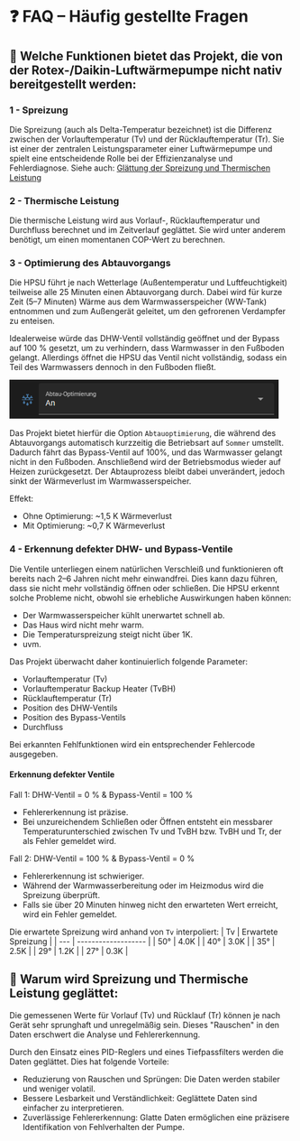 # ❓ FAQ – Häufig gestellte Fragen

## 🔹 Welche Funktionen bietet das Projekt, die von der Rotex-/Daikin-Luftwärmepumpe nicht nativ bereitgestellt werden:

### 1 - Spreizung
Die Spreizung (auch als Delta-Temperatur bezeichnet) ist die Differenz zwischen der Vorlauftemperatur (Tv) und der Rücklauftemperatur (Tr). Sie ist einer der zentralen Leistungsparameter einer Luftwärmepumpe und spielt eine entscheidende Rolle bei der Effizienzanalyse und Fehlerdiagnose. Siehe auch: [Glättung der Spreizung und Thermischen Leistung](#-warum-wird-spreizung-und-thermische-leistung-geglättet)

### 2 - Thermische Leistung
Die thermische Leistung wird aus Vorlauf-, Rücklauftemperatur und Durchfluss berechnet und im Zeitverlauf geglättet. Sie wird unter anderem benötigt, um einen momentanen COP-Wert zu berechnen.

### 3 - Optimierung des Abtauvorgangs
Die HPSU führt je nach Wetterlage (Außentemperatur und Luftfeuchtigkeit) teilweise alle 25 Minuten einen Abtauvorgang durch. Dabei wird für kurze Zeit (5–7 Minuten) Wärme aus dem Warmwasserspeicher (WW-Tank) entnommen und zum Außengerät geleitet, um den gefrorenen Verdampfer zu enteisen.

Idealerweise würde das DHW-Ventil vollständig geöffnet und der Bypass auf 100 % gesetzt, um zu verhindern, dass Warmwasser in den Fußboden gelangt. Allerdings öffnet die HPSU das Ventil nicht vollständig, sodass ein Teil des Warmwassers dennoch in den Fußboden fließt.

![grafik](../images/ha-can-abtau-optimierung2.png)

Das Projekt bietet hierfür die Option `Abtauoptimierung`, die während des Abtauvorgangs automatisch kurzzeitig die Betriebsart auf `Sommer` umstellt. Dadurch fährt das Bypass-Ventil auf 100%, und das Warmwasser gelangt nicht in den Fußboden. Anschließend wird der Betriebsmodus wieder auf Heizen zurückgesetzt. Der Abtauprozess bleibt dabei unverändert, jedoch sinkt der Wärmeverlust im Warmwasserspeicher.

Effekt:

- Ohne Optimierung: ~1,5 K Wärmeverlust
- Mit Optimierung: ~0,7 K Wärmeverlust

### 4 - Erkennung defekter DHW- und Bypass-Ventile
Die Ventile unterliegen einem natürlichen Verschleiß und funktionieren oft bereits nach 2–6 Jahren nicht mehr einwandfrei. Dies kann dazu führen, dass sie nicht mehr vollständig öffnen oder schließen. Die HPSU erkennt solche Probleme nicht, obwohl sie erhebliche Auswirkungen haben können:
- Der Warmwasserspeicher kühlt unerwartet schnell ab.
- Das Haus wird nicht mehr warm.
- Die Temperaturspreizung steigt nicht über 1K.
- uvm.

Das Projekt überwacht daher kontinuierlich folgende Parameter:
- Vorlauftemperatur (Tv)
- Vorlauftemperatur Backup Heater (TvBH)
- Rücklauftemperatur (Tr)
- Position des DHW-Ventils
- Position des Bypass-Ventils
- Durchfluss

Bei erkannten Fehlfunktionen wird ein entsprechender Fehlercode ausgegeben.

#### Erkennung defekter Ventile
Fall 1: DHW-Ventil = 0 % & Bypass-Ventil = 100 %
- Fehlererkennung ist präzise.
- Bei unzureichendem Schließen oder Öffnen entsteht ein messbarer Temperaturunterschied zwischen Tv und TvBH bzw. TvBH und Tr, der als Fehler gemeldet wird.

Fall 2: DHW-Ventil = 100 % & Bypass-Ventil = 0 %
- Fehlererkennung ist schwieriger.
- Während der Warmwasserbereitung oder im Heizmodus wird die Spreizung überprüft.
- Falls sie über 20 Minuten hinweg nicht den erwarteten Wert erreicht, wird ein Fehler gemeldet.

Die erwartete Spreizung wird anhand von `Tv` interpoliert:
| Tv  | Erwartete Spreizung |
| --- | ------------------- |
| 50° | 4.0K |
| 40° | 3.0K |
| 35° | 2.5K |
| 29° | 1.2K |
| 27° | 0.3K |

## 🔹 Warum wird Spreizung und Thermische Leistung geglättet:
Die gemessenen Werte für Vorlauf (Tv) und Rücklauf (Tr) können je nach Gerät sehr sprunghaft und unregelmäßig sein. Dieses "Rauschen" in den Daten erschwert die Analyse und Fehlererkennung.

Durch den Einsatz eines PID-Reglers und eines Tiefpassfilters werden die Daten geglättet. Dies hat folgende Vorteile:
- Reduzierung von Rauschen und Sprüngen: Die Daten werden stabiler und weniger volatil.
- Bessere Lesbarkeit und Verständlichkeit: Geglättete Daten sind einfacher zu interpretieren.
- Zuverlässige Fehlererkennung: Glatte Daten ermöglichen eine präzisere Identifikation von Fehlverhalten der Pumpe.